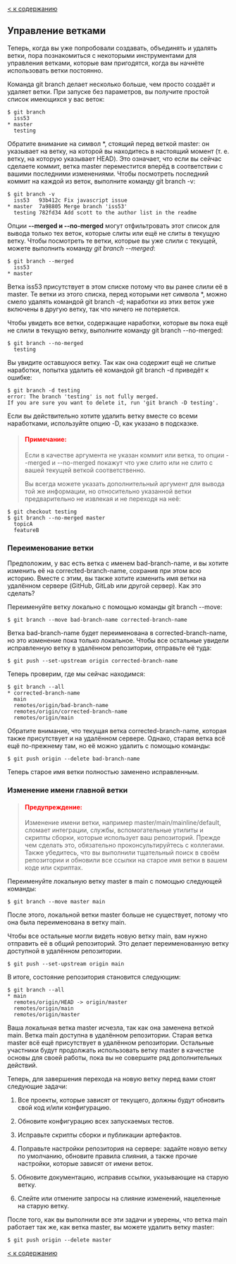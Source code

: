 [< к содержанию](readme.md)

## Управление ветками

Теперь, когда вы уже попробовали создавать, объединять и удалять ветки, пора познакомиться с некоторыми инструментами для управления ветками, которые вам пригодятся, когда вы начнёте использовать ветки постоянно.

Команда git branch делает несколько больше, чем просто создаёт и удаляет ветки. При запуске без параметров, вы получите простой список имеющихся у вас веток:
```
$ git branch
  iss53
* master
  testing
```
Обратите внимание на символ *, стоящий перед веткой master: он указывает на ветку, на которой вы находитесь в настоящий момент (т. е. ветку, на которую указывает HEAD). Это означает, что если вы сейчас сделаете коммит, ветка master переместится вперёд в соответствии с вашими последними изменениями. Чтобы посмотреть последний коммит на каждой из веток, выполните команду git branch -v:
```
$ git branch -v
  iss53   93b412c Fix javascript issue
* master  7a98805 Merge branch 'iss53'
  testing 782fd34 Add scott to the author list in the readme
```
Опции **--merged и --no-merged** могут отфильтровать этот список для вывода только тех веток, которые слиты или ещё не слиты в текущую ветку. Чтобы посмотреть те ветки, которые вы уже слили с текущей, можете выполнить команду *git branch --merged*:
```
$ git branch --merged
  iss53
* master
```
Ветка iss53 присутствует в этом списке потому что вы ранее слили её в master. Те ветки из этого списка, перед которыми нет символа *, можно смело удалять командой git branch -d; наработки из этих веток уже включены в другую ветку, так что ничего не потеряется.

Чтобы увидеть все ветки, содержащие наработки, которые вы пока ещё не слили в текущую ветку, выполните команду git branch --no-merged:
```
$ git branch --no-merged
  testing
```
Вы увидите оставшуюся ветку. Так как она содержит ещё не слитые наработки, попытка удалить её командой git branch -d приведёт к ошибке:
```
$ git branch -d testing
error: The branch 'testing' is not fully merged.
If you are sure you want to delete it, run 'git branch -D testing'.
```
Если вы действительно хотите удалить ветку вместе со всеми наработками, используйте опцию -D, как указано в подсказке.

>#### <span style="color:red">Примечание:</span>
>Если в качестве аргумента не указан коммит или ветка, то опции --merged и --no-merged покажут что уже слито или не слито с вашей текущей веткой соответственно.
>
>Вы всегда можете указать дополнительный аргумент для вывода той же информации, но относительно указанной ветки предварительно не извлекая и не переходя на неё:
>
```
$ git checkout testing
$ git branch --no-merged master
  topicA
  featureB
```

### Переименование ветки

Предположим, у вас есть ветка с именем bad-branch-name, и вы хотите изменить её на corrected-branch-name, сохранив при этом всю историю. Вместе с этим, вы также хотите изменить имя ветки на удалённом сервере (GitHub, GitLab или другой сервер). Как это сделать?

Переименуйте ветку локально с помощью команды git branch --move:
```
$ git branch --move bad-branch-name corrected-branch-name
```
Ветка bad-branch-name будет переименована в corrected-branch-name, но это изменение пока только локальное. Чтобы все остальные увидели исправленную ветку в удалённом репозитории, отправьте её туда:
```
$ git push --set-upstream origin corrected-branch-name
```
Теперь проверим, где мы сейчас находимся:
```
$ git branch --all
* corrected-branch-name
  main
  remotes/origin/bad-branch-name
  remotes/origin/corrected-branch-name
  remotes/origin/main
```
Обратите внимание, что текущая ветка corrected-branch-name, которая также присутствует и на удалённом сервере. Однако, старая ветка всё ещё по-прежнему там, но её можно удалить с помощью команды:
```
$ git push origin --delete bad-branch-name
```
Теперь старое имя ветки полностью заменено исправленным.

### Изменение имени главной ветки
>#### <span style="color:red">Предупреждение:</span>
>Изменение имени ветки, например master/main/mainline/default, сломает интеграции, службы, вспомогательные утилиты и скрипты сборки, которые использует ваш репозиторий. Прежде чем сделать это, обязательно проконсультируйтесь с коллегами. Также убедитесь, что вы выполнили тщательный поиск в своём репозитории и обновили все ссылки на старое имя ветки в вашем коде или скриптах.

Переименуйте локальную ветку master в main с помощью следующей команды:
```
$ git branch --move master main
```
После этого, локальной ветки master больше не существует, потому что она была переименована в ветку main.

Чтобы все остальные могли видеть новую ветку main, вам нужно отправить её в общий репозиторий. Это делает переименованную ветку доступной в удалённом репозитории.
```
$ git push --set-upstream origin main
```
В итоге, состояние репозитория становится следующим:
```
$ git branch --all
* main
  remotes/origin/HEAD -> origin/master
  remotes/origin/main
  remotes/origin/master
```
Ваша локальная ветка master исчезла, так как она заменена веткой main. Ветка main доступна в удалённом репозитории. Старая ветка master всё ещё присутствует в удалённом репозитории. Остальные участники будут продолжать использовать ветку master в качестве основы для своей работы, пока вы не совершите ряд дополнительных действий.

Теперь, для завершения перехода на новую ветку перед вами стоят следующие задачи:

1. Все проекты, которые зависят от текущего, должны будут обновить свой код и/или конфигурацию.

2. Обновите конфигурацию всех запускаемых тестов.

3. Исправьте скрипты сборки и публикации артефактов.

4. Поправьте настройки репозитория на сервере: задайте новую ветку по умолчанию, обновите правила слияния, а также прочие настройки, которые зависят от имени веток.

5. Обновите документацию, исправив ссылки, указывающие на старую ветку.

6. Слейте или отмените запросы на слияние изменений, нацеленные на старую ветку.

После того, как вы выполнили все эти задачи и уверены, что ветка main работает так же, как ветка master, вы можете удалить ветку master:
```
$ git push origin --delete master
```

[< к содержанию](readme.md)